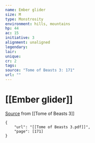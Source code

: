 ```yaml
---
name: Ember glider
size: M
type: Monstrosity
environment: hills, mountains
hp: 44
ac: 15
initiative: 3
alignment: unaligned
legendary: 
lair: 
unique: 
cr: 2
tags: 
source: "Tome of Beasts 3: 171"
url: ""
---
```

# [[Ember glider]]

[Source](zotero://open-pdf/library/items/BLGR9HVR?page=171) from [[Tome of Beasts 3]]

```pdf
{
	"url": "[[Tome of Beasts 3.pdf]]",
	"page": [171]
}
```

